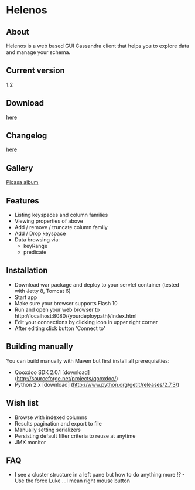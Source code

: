 # Helenos

## About

Helenos is a web based GUI Cassandra client that helps you to explore data and manage your schema.

## Current version

1.2

## Download

[here](https://github.com/tomekkup/helenos/downloads)

## Changelog

[here](https://github.com/tomekkup/helenos/wiki/Changelog)

## Gallery

[Picasa album](https://picasaweb.google.com/tomekkuprowski/Helenos)

## Features

* Listing keyspaces and column families
* Viewing properties of above
* Add / remove / truncate column family
* Add / Drop keyspace
* Data browsing via:
    * keyRange
    * predicate


## Installation

* Download war package and deploy to your servlet container (tested with Jetty 8, Tomcat 6)
* Start app
* Make sure your browser supports Flash 10
* Run and open your web browser to http://localhost:8080/{yourdeploypath}/index.html
* Edit your connections by clicking icon in upper right corner
* After editing click button 'Connect to'

## Building manually

You can build manually with Maven but first install all prerequisities:

* Qooxdoo SDK 2.0.1 [download] (http://sourceforge.net/projects/qooxdoo/)
* Python 2.x [download] (http://www.python.org/getit/releases/2.7.3/)

## Wish list

* Browse with indexed columns
* Results pagination and export to file
* Manually setting serializers
* Persisting default filter criteria to reuse at anytime
* JMX monitor 

## FAQ

 * I see a cluster structure in a left pane but how to do anything more !? - Use the force Luke ...I mean right mouse button